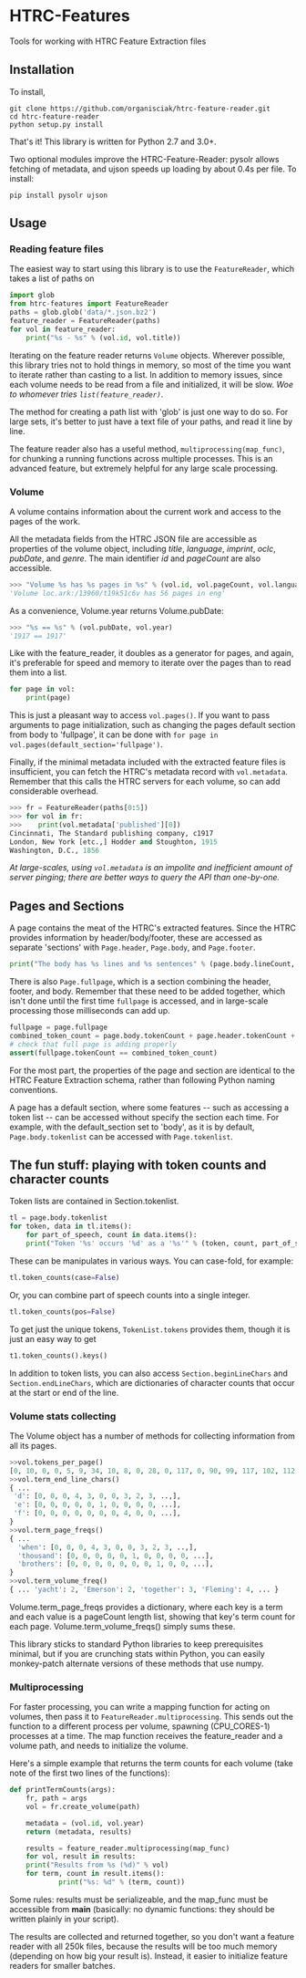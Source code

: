 HTRC-Features
=============

Tools for working with HTRC Feature Extraction files


## Installation

To install,

    git clone https://github.com/organisciak/htrc-feature-reader.git
    cd htrc-feature-reader
    python setup.py install

That's it! This library is written for Python 2.7 and 3.0+.

Two optional modules improve the HTRC-Feature-Reader: pysolr allows fetching of metadata, and ujson speeds up loading by about 0.4s per file. To install:

    pip install pysolr ujson

## Usage

### Reading feature files

The easiest way to start using this library is to use the `FeatureReader`, which takes a list of paths on 

```python
import glob
from htrc-features import FeatureReader
paths = glob.glob('data/*.json.bz2')
feature_reader = FeatureReader(paths)
for vol in feature_reader:
    print("%s - %s" % (vol.id, vol.title))
```

Iterating on the feature reader returns `Volume` objects.
Wherever possible, this library tries not to hold things in memory, so most of the time you want to iterate rather than casting to a list.
In addition to memory issues, since each volume needs to be read from a file and initialized, it will be slow. 
_Woe to whomever tries `list(feature_reader)`_.

The method for creating a path list with 'glob' is just one way to do so.
For large sets, it's better to just have a text file of your paths, and read it line by line.

The feature reader also has a useful method, `multiprocessing(map_func)`, for chunking a running functions across multiple processes.
This is an advanced feature, but extremely helpful for any large scale processing.

### Volume

A volume contains information about the current work and access to the pages of the work.

All the metadata fields from the HTRC JSON file are accessible as properties of the volume object, including _title_, _language_, _imprint_, _oclc_, _pubDate_, and _genre_. The main identifier _id_ and _pageCount_ are also accessible.

```python
>>> "Volume %s has %s pages in %s" % (vol.id, vol.pageCount, vol.language)
'Volume loc.ark:/13960/t19k51c6v has 56 pages in eng'
```

As a convenience, Volume.year returns Volume.pubDate:

```python
>>> "%s == %s" % (vol.pubDate, vol.year)
'1917 == 1917'
```

Like with the feature_reader, it doubles as a generator for pages, and again, it's preferable for speed and memory to iterate over the pages than to read them into a list.

```python
for page in vol:
    print(page)
```

This is just a pleasant way to access `vol.pages()`.
If you want to pass arguments to page initialization, such as changing the pages default section from body to 'fullpage', it can be done with `for page in vol.pages(default_section='fullpage')`. 

Finally, if the minimal metadata included with the extracted feature files is insufficient, you can fetch the HTRC's metadata record with `vol.metadata`.
Remember that this calls the HTRC servers for each volume, so can add considerable overhead.

```python
>>> fr = FeatureReader(paths[0:5])
>>> for vol in fr:
>>>    print(vol.metadata['published'][0])
Cincinnati, The Standard publishing company, c1917
London, New York [etc.,] Hodder and Stoughton, 1915
Washington, D.C., 1856
```

_At large-scales, using `vol.metadata` is an impolite and inefficient amount of server pinging; there are better ways to query the API than one-by-one._

## Pages and Sections

A page contains the meat of the HTRC's extracted features.
Since the HTRC provides information by header/body/footer, these are accessed as separate 'sections' with `Page.header`, `Page.body`, and `Page.footer`.

```python
print("The body has %s lines and %s sentences" % (page.body.lineCount, page.body.sentenceCount))
```

There is also `Page.fullpage`, which is a section combining the header, footer, and body.
Remember that these need to be added together, which isn't done until the first time `fullpage` is accessed, and in large-scale processing those milliseconds can add up.

```python
fullpage = page.fullpage
combined_token_count = page.body.tokenCount + page.header.tokenCount + page.footer.tokenCount
# check that full page is adding properly
assert(fullpage.tokenCount == combined_token_count)
```

For the most part, the properties of the page and section are identical to the HTRC Feature Extraction schema, rather than following Python naming conventions.

A page has a default section, where some features -- such as accessing a token list -- can be accessed without specify the section each time. For example, with the default_section set to 'body', as it is by default, `Page.body.tokenlist` can be accessed with `Page.tokenlist`.

## The fun stuff: playing with token counts and character counts

Token lists are contained in Section.tokenlist.

```python
tl = page.body.tokenlist
for token, data in tl.items():
    for part_of_speech, count in data.items():
    print("Token '%s' occurs '%d' as a '%s'" % (token, count, part_of_speech))
```

These can be manipulates in various ways. You can case-fold, for example:

```python
tl.token_counts(case=False)
```

Or, you can combine part of speech counts into a single integer.

```python
tl.token_counts(pos=False)
```

To get just the unique tokens, `TokenList.tokens` provides them, though it is just an easy way to get 

```python
t1.token_counts().keys()
```

In addition to token lists, you can also access `Section.beginLineChars` and `Section.endLineChars`, which are dictionaries of character counts that occur at the start or end of the line.

### Volume stats collecting

The Volume object has a number of methods for collecting information from all its pages.

```python
>>vol.tokens_per_page()
[0, 10, 0, 0, 5, 9, 34, 10, 8, 0, 28, 0, 117, 0, 90, 99, 117, 102, 112, 102, 118, 117, 119, 108, 114, 119, 117, 120, 103, 105, 116, 122, 117, 114, 116, 127, 126, 117, 125, 108, 114, 110, 120, 111, 117, 121, 117, 113, 101, 0, 0, 0, 0, 0, 0, 7]
>>vol.term_end_line_chars()
{ ... 
 'd': [0, 0, 0, 4, 3, 0, 0, 3, 2, 3, ..,],
 'e': [0, 0, 0, 0, 0, 1, 0, 0, 0, 0, ...],
 'f': [0, 0, 0, 0, 0, 0, 0, 4, 0, 0, ...],
}
>>vol.term_page_freqs()
{ ... 
  'when': [0, 0, 0, 4, 3, 0, 0, 3, 2, 3, ..,],
  'thousand': [0, 0, 0, 0, 0, 1, 0, 0, 0, 0, ...],
  'brothers': [0, 0, 0, 0, 0, 0, 0, 1, 0, 0, ...],
}
>>vol.term_volume_freq()
{ ... 'yacht': 2, 'Emerson': 2, 'together': 3, 'Fleming': 4, ... }
```

Volume.term_page_freqs provides a dictionary, where each key is a term and each value is a pageCount length list, showing that key's term count for each page. Volume.term_volume_freqs() simply sums these.

This library sticks to standard Python libraries to keep prerequisites minimal, but if you are crunching stats within Python, you can easily monkey-patch alternate versions of these methods that use numpy.
 
### Multiprocessing

For faster processing, you can write a mapping function for acting on volumes, then pass it to `FeatureReader.multiprocessing`.
This sends out the function to a different process per volume, spawning (CPU_CORES-1) processes at a time.
The map function receives the feature_reader and a volume path, and needs to initialize the volume.

Here's a simple example that returns the term counts for each volume (take note of the first two lines of the functions):

```python
def printTermCounts(args):
    fr, path = args
    vol = fr.create_volume(path)

    metadata = (vol.id, vol.year)
    return (metadata, results)

    results = feature_reader.multiprocessing(map_func)
    for vol, result in results:
	print("Results from %s (%d)" % vol)
	for term, count in result.items():
            print("%s: %d" % (term, count))
```

Some rules: results must be serializeable, and the map_func must be accessible from __main__ (basically: no dynamic functions: they should be written plainly in your script).

The results are collected and returned together, so you don't want a feature reader with all 250k files, because the results will be too much memory (depending on how big your result is).
Instead, it easier to initialize feature readers for smaller batches.
